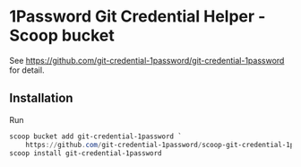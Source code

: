 # 1Password Git Credential Helper - Scoop bucket

See https://github.com/git-credential-1password/git-credential-1password for detail.

## Installation

Run

```powershell
scoop bucket add git-credential-1password `
	https://github.com/git-credential-1password/scoop-git-credential-1password.git
scoop install git-credential-1password
```

